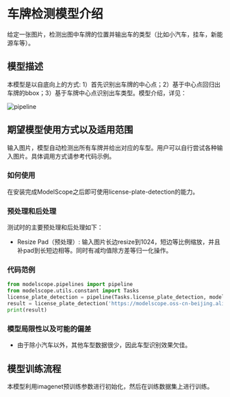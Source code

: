
# 车牌检测模型介绍
给定一张图片，检测出图中车牌的位置并输出车的类型（比如小汽车，挂车，新能源车等）。

## 模型描述

本模型是以自底向上的方式: 1）首先识别出车牌的中心点；2）基于中心点回归出车牌的bbox；3）基于车牌中心点识别出车类型。模型介绍，详见：

![pipeline](https://modelscope.cn/api/v1/models/damo/cv_resnet18_license-plate-detection_damo/repo?Revision=master&FilePath=./description/Pipeline.jpg&View=true)


## 期望模型使用方式以及适用范围
输入图片，模型自动检测出所有车牌并给出对应的车型。用户可以自行尝试各种输入图片。具体调用方式请参考代码示例。

### 如何使用
在安装完成ModelScope之后即可使用license-plate-detection的能力。

### 预处理和后处理
测试时的主要预处理和后处理如下：
- Resize Pad（预处理）: 输入图片长边resize到1024，短边等比例缩放，并且补pad到长短边相等。同时有减均值除方差等归一化操作。

### 代码范例
```python
from modelscope.pipelines import pipeline
from modelscope.utils.constant import Tasks
license_plate_detection = pipeline(Tasks.license_plate_detection, model='damo/cv_resnet18_license-plate-detection_damo')
result = license_plate_detection('https://modelscope.oss-cn-beijing.aliyuncs.com/test/images/license_plate_detection.jpg')
print(result)
```


### 模型局限性以及可能的偏差
- 由于除小汽车以外，其他车型数据很少，因此车型识别效果欠佳。

## 模型训练流程
本模型利用imagenet预训练参数进行初始化，然后在训练数据集上进行训练。